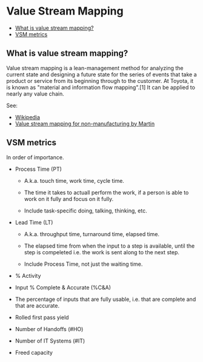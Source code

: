 # Value Stream Mapping

* [What is value stream mapping?](#introduction)
* [VSM metrics](#how)


<h2><a name="introduction">What is value stream mapping?</a></h2>

Value stream mapping is a lean-management method for analyzing the current state and designing a future state for the series of events that take a product or service from its beginning through to the customer. At Toyota, it is known as "material and information flow mapping".[1] It can be applied to nearly any value chain.

See:
* [Wikipedia](https://en.wikipedia.org/wiki/Value_stream_mapping)
* [Value stream mapping for non-manufacturing by Martin](http://www.slideshare.net/AMEConnect/value-stream-mapping-for-non-manufacturingmartinreplacement)


<h2><a name="metrics">VSM metrics</a></h2>

In order of importance.

* Process Time (PT)

  * A.k.a. touch time, work time, cycle time.

  * The time it takes to actuall perform the work, if a person is able to work on it fully and focus on it fully.

  * Include task-specific doing, talking, thinking, etc.

* Lead Time (LT)

  * A.k.a. throughput time, turnaround time, elapsed time.

  * The elapsed time from when the input to a step is available, until the step is compeleted i.e. the work is sent along to the next step.

  * Include Process Time, not just the waiting time.

* % Activity

*  Input % Complete & Accurate (%C&amp;A)

  * The percentage of inputs that are fully usable, i.e. that are complete and that are accurate.

* Rolled first pass yield

* Number of Handoffs (#HO)

* Number of IT Systems (#IT)

* Freed capacity
